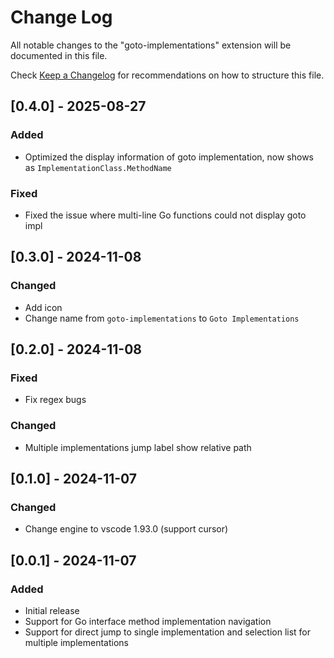 # Change Log

All notable changes to the "goto-implementations" extension will be documented in this file.

Check [Keep a Changelog](http://keepachangelog.com/) for recommendations on how to structure this file.

## [0.4.0] - 2025-08-27

### Added

- Optimized the display information of goto implementation, now shows as `ImplementationClass.MethodName`

### Fixed

- Fixed the issue where multi-line Go functions could not display goto impl

## [0.3.0] - 2024-11-08

### Changed

- Add icon
- Change name from `goto-implementations` to `Goto Implementations`

## [0.2.0] - 2024-11-08

### Fixed

- Fix regex bugs

### Changed

- Multiple implementations jump label show relative path

## [0.1.0] - 2024-11-07

### Changed

- Change engine to vscode 1.93.0 (support cursor)

## [0.0.1] - 2024-11-07

### Added

- Initial release
- Support for Go interface method implementation navigation
- Support for direct jump to single implementation and selection list for multiple implementations

